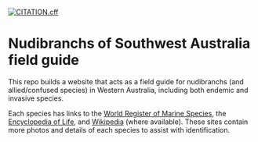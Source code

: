[![CITATION.cff](https://github.com/mpfl/nudis/actions/workflows/citation.cff.yml/badge.svg)](https://github.com/mpfl/nudis/actions/workflows/citation.cff.yml)

# Nudibranchs of Southwest Australia field guide

This repo builds a website that acts as a field guide for nudibranchs (and allied/confused species) in Western Australia, including both endemic and invasive species.

Each species has links to the [World Register of Marine Species](https://www.marinespecies.org/), the [Encyclopedia of Life](https://eol.org/), and [Wikipedia](https://en.wikipedia.org/) (where available). These sites contain more photos and details of each species to assist with identification.